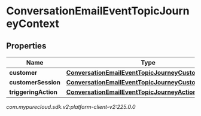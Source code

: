 # ConversationEmailEventTopicJourneyContext


## Properties

| Name | Type | Description | Notes |
| ------------ | ------------- | ------------- | ------------- |
| **customer** | [**ConversationEmailEventTopicJourneyCustomer**](ConversationEmailEventTopicJourneyCustomer) |  |  [optional] |
| **customerSession** | [**ConversationEmailEventTopicJourneyCustomerSession**](ConversationEmailEventTopicJourneyCustomerSession) |  |  [optional] |
| **triggeringAction** | [**ConversationEmailEventTopicJourneyAction**](ConversationEmailEventTopicJourneyAction) |  |  [optional] |




_com.mypurecloud.sdk.v2:platform-client-v2:225.0.0_
